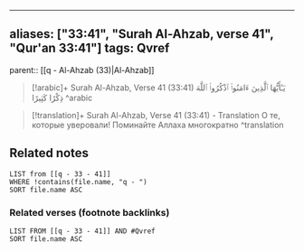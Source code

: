 
---
aliases: ["33:41", "Surah Al-Ahzab, verse 41", "Qur'an 33:41"]
tags: Qvref
---

parent:: [[q - Al-Ahzab (33)|Al-Ahzab]]

> [!arabic]+ Surah Al-Ahzab, Verse 41 (33:41)
> <span class="quran-arabic">يَـٰٓأَيُّهَا ٱلَّذِينَ ءَامَنُوا۟ ٱذْكُرُوا۟ ٱللَّهَ ذِكْرًا كَثِيرًا</span>
^arabic

> [!translation]+ Surah Al-Ahzab, Verse 41 (33:41) - Translation
> О те, которые уверовали! Поминайте Аллаха многократно
^translation



## Related notes
```dataview
LIST from [[q - 33 - 41]]
WHERE !contains(file.name, "q - ")
SORT file.name ASC
```

### Related verses (footnote backlinks)
```dataview
LIST FROM [[q - 33 - 41]] AND #Qvref
SORT file.name ASC
```

